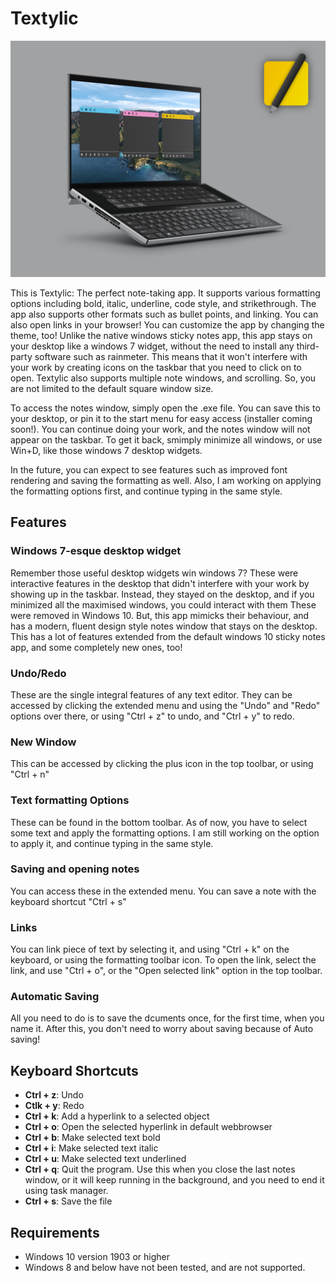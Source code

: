 # Textylic

![](https://github.com/akhilesh-balaji/Textylic/blob/master/images/mockups/Mockup.png?raw=true)

This is Textylic: The perfect note-taking app. It supports various formatting options including bold, italic, underline, code style, and strikethrough. The app also supports other formats such as bullet points, and linking. You can also open links in your browser! You can customize the app by changing the theme, too! Unlike the native windows sticky notes app, this app stays on your desktop like a windows 7 widget, without the need to install any third-party software such as rainmeter. This means that it won't interfere with your work by creating icons on the taskbar that you need to click on to open. Textylic also supports  multiple note windows, and scrolling. So, you are not limited to the default square window size.

To access the notes window, simply open the .exe file. You can save this to your desktop, or pin it to the start menu for easy access (installer coming soon!). You can continue doing your work, and the notes window will not appear on the taskbar. To get it back, smimply minimize all windows, or use Win+D, like those windows 7 desktop widgets. 

In the future, you can expect to see features such as improved font rendering and saving the formatting as well. Also, I am working on applying the formatting options first, and continue typing in the same style.

<!-- As of now, there are a few bugs. Here are a couple of the known bugs that I am working on fixing:
N/A -->

## Features

### Windows 7-esque desktop widget
Remember those useful desktop widgets win windows 7? These were interactive features in the desktop that didn't interfere with your work by showing up in the taskbar. Instead, they stayed on the desktop, and if you minimized all the maximised windows, you could interact with them These were removed in Windows 10. But, this app mimicks their behaviour, and has a modern, fluent design style notes window that stays on the desktop. This has a lot of features extended from the default windows 10 sticky notes app, and some completely new ones, too!

### Undo/Redo
These are the single integral features of any text editor. They can be accessed by clicking the extended menu and using the "Undo" and "Redo" options over there, or using "Ctrl + z" to undo, and "Ctrl + y" to redo.

### New Window
This can be accessed by clicking the plus icon in the top toolbar, or using "Ctrl + n"

### Text formatting Options
These can be found in the bottom toolbar. As of now, you have to select some text and apply the formatting options. I am still working on the option to apply it, and continue typing in the same style.

### Saving and opening notes
You can access these in the extended menu. You can save a note with the keyboard shortcut "Ctrl + s"

### Links
You can link piece of text by selecting it, and using "Ctrl + k" on the keyboard, or using the formatting toolbar icon. To open the link, select the link, and use "Ctrl + o", or the "Open selected link" option in the top toolbar.

### Automatic Saving
All you need to do is to save the dcuments once, for the first time, when you name it. After this, you don't need to worry about saving because of Auto saving!

## Keyboard Shortcuts
- **Ctrl + z**: Undo
- **Ctlk + y**: Redo
- **Ctrl + k**: Add a hyperlink to a selected object
- **Ctrl + o**: Open the selected hyperlink in default webbrowser
- **Ctrl + b**: Make selected text bold
- **Ctrl + i**: Make selected text italic
- **Ctrl + u**: Make selected text underlined
- **Ctrl + q**: Quit the program. Use this when you close the last notes window, or it will keep running in the background, and you need to end it using task manager.
- **Ctrl + s**: Save the file

## Requirements
- Windows 10 version 1903 or higher
- Windows 8 and below have not been tested, and are not supported.

